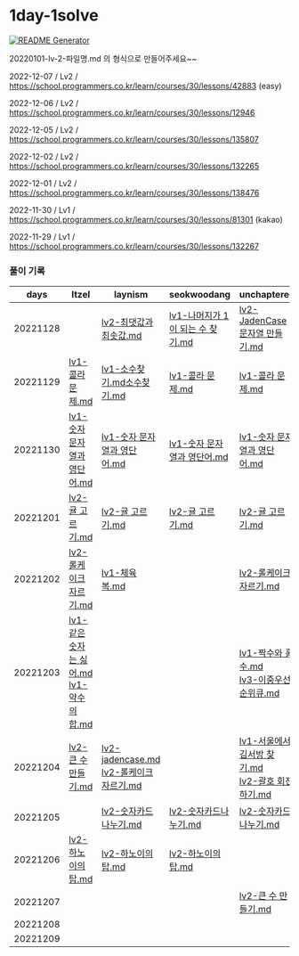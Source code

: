 # 1day-1solve

[![README Generator](https://github.com/Edint-worker/1day-1solve/actions/workflows/generate-readme.yaml/badge.svg)](https://github.com/Edint-worker/1day-1solve/actions/workflows/generate-readme.yaml)

20220101-lv-2-파일명.md 의 형식으로 만들어주세요~~

2022-12-07 / Lv2 / https://school.programmers.co.kr/learn/courses/30/lessons/42883 (easy)

2022-12-06 / Lv2 / https://school.programmers.co.kr/learn/courses/30/lessons/12946

2022-12-05 / Lv2 / https://school.programmers.co.kr/learn/courses/30/lessons/135807

2022-12-02 / Lv2 / https://school.programmers.co.kr/learn/courses/30/lessons/132265

2022-12-01 / Lv2 / https://school.programmers.co.kr/learn/courses/30/lessons/138476

2022-11-30 / Lv1 / https://school.programmers.co.kr/learn/courses/30/lessons/81301 (kakao)

2022-11-29 / Lv1 / https://school.programmers.co.kr/learn/courses/30/lessons/132267

### 풀이 기록

| days | Itzel | laynism | seokwoodang | unchaptered |
| ---- | ----- | ----- | ----- | ----- |
| 20221128 |  | [lv2-최댓값과 최솟값.md](https://github.com/Edint-worker/1day-1solve/blob/main/laynism/20221128-lv-2-%EC%B5%9C%EB%8C%93%EA%B0%92%EA%B3%BC%20%EC%B5%9C%EC%86%9F%EA%B0%92.md) | [lv1-나머지가 1이 되는 수 찾기.md](https://github.com/Edint-worker/1day-1solve/blob/main/seokwoodang/20221128-lv-1-%EB%82%98%EB%A8%B8%EC%A7%80%EA%B0%80%201%EC%9D%B4%20%EB%90%98%EB%8A%94%20%EC%88%98%20%EC%B0%BE%EA%B8%B0.md) | [lv2-JadenCase 문자열 만들기.md](https://github.com/Edint-worker/1day-1solve/blob/main/unchaptered/20221128-lv-2-JadenCase%20%EB%AC%B8%EC%9E%90%EC%97%B4%20%EB%A7%8C%EB%93%A4%EA%B8%B0.md) |
| 20221129 | [lv1-콜라 문제.md](https://github.com/Edint-worker/1day-1solve/blob/main/Itzel/20221129-lv-1-%EC%BD%9C%EB%9D%BC%20%EB%AC%B8%EC%A0%9C.md) | [lv1-소수찾기.md소수찾기.md](https://github.com/Edint-worker/1day-1solve/blob/main/laynism/20221129-lv-1-%EC%86%8C%EC%88%98%EC%B0%BE%EA%B8%B0.md%EC%86%8C%EC%88%98%EC%B0%BE%EA%B8%B0.md) | [lv1-콜라 문제.md](https://github.com/Edint-worker/1day-1solve/blob/main/seokwoodang/20221129-lv-1-%EC%BD%9C%EB%9D%BC%20%EB%AC%B8%EC%A0%9C.md) | [lv1-콜라 문제.md](https://github.com/Edint-worker/1day-1solve/blob/main/unchaptered/20221129-lv-1-%EC%BD%9C%EB%9D%BC%20%EB%AC%B8%EC%A0%9C.md) |
| 20221130 | [lv1-숫자 문자열과 영단어.md](https://github.com/Edint-worker/1day-1solve/blob/main/Itzel/20221130-lv-1-%EC%88%AB%EC%9E%90%20%EB%AC%B8%EC%9E%90%EC%97%B4%EA%B3%BC%20%EC%98%81%EB%8B%A8%EC%96%B4.md) | [lv1-숫자 문자열과 영단어.md](https://github.com/Edint-worker/1day-1solve/blob/main/laynism/20221130-lv-1-%EC%88%AB%EC%9E%90%20%EB%AC%B8%EC%9E%90%EC%97%B4%EA%B3%BC%20%EC%98%81%EB%8B%A8%EC%96%B4.md) | [lv1-숫자 문자열과 영단어.md](https://github.com/Edint-worker/1day-1solve/blob/main/seokwoodang/20221130-lv-1-%EC%88%AB%EC%9E%90%20%EB%AC%B8%EC%9E%90%EC%97%B4%EA%B3%BC%20%EC%98%81%EB%8B%A8%EC%96%B4.md) | [lv1-숫자 문자열과 영단어.md](https://github.com/Edint-worker/1day-1solve/blob/main/unchaptered/20221130-lv-1-%EC%88%AB%EC%9E%90%20%EB%AC%B8%EC%9E%90%EC%97%B4%EA%B3%BC%20%EC%98%81%EB%8B%A8%EC%96%B4.md) |
| 20221201 | [lv2-귤 고르기.md](https://github.com/Edint-worker/1day-1solve/blob/main/Itzel/20221201-lv-2-%EA%B7%A4%20%EA%B3%A0%EB%A5%B4%EA%B8%B0.md) | [lv2-귤 고르기.md](https://github.com/Edint-worker/1day-1solve/blob/main/laynism/20221201-lv-2-%EA%B7%A4%20%EA%B3%A0%EB%A5%B4%EA%B8%B0.md) | [lv2-귤 고르기.md](https://github.com/Edint-worker/1day-1solve/blob/main/seokwoodang/20221201-lv-2-%EA%B7%A4%20%EA%B3%A0%EB%A5%B4%EA%B8%B0.md) | [lv2-귤 고르기.md](https://github.com/Edint-worker/1day-1solve/blob/main/unchaptered/20221201-lv-2-%EA%B7%A4%20%EA%B3%A0%EB%A5%B4%EA%B8%B0.md) |
| 20221202 | [lv2-롤케이크 자르기.md](https://github.com/Edint-worker/1day-1solve/blob/main/Itzel/20221202-lv-2-%EB%A1%A4%EC%BC%80%EC%9D%B4%ED%81%AC%20%EC%9E%90%EB%A5%B4%EA%B8%B0.md) | [lv1-체육복.md](https://github.com/Edint-worker/1day-1solve/blob/main/laynism/20221202-lv-1-%EC%B2%B4%EC%9C%A1%EB%B3%B5.md) |  | [lv2-롤케이크 자르기.md](https://github.com/Edint-worker/1day-1solve/blob/main/unchaptered/20221202-lv-2-%EB%A1%A4%EC%BC%80%EC%9D%B4%ED%81%AC%20%EC%9E%90%EB%A5%B4%EA%B8%B0.md) |
| 20221203 | [lv1-같은 숫자는 싫어.md](https://github.com/Edint-worker/1day-1solve/blob/main/Itzel/20221203-lv-1-%EA%B0%99%EC%9D%80%20%EC%88%AB%EC%9E%90%EB%8A%94%20%EC%8B%AB%EC%96%B4.md)<br>[lv1-약수의 합.md](https://github.com/Edint-worker/1day-1solve/blob/main/Itzel/20221203-lv-1-%EC%95%BD%EC%88%98%EC%9D%98%20%ED%95%A9.md) |  |  | [lv1-짝수와 홀수.md](https://github.com/Edint-worker/1day-1solve/blob/main/unchaptered/20221203-lv-1-%EC%A7%9D%EC%88%98%EC%99%80%20%ED%99%80%EC%88%98.md)<br>[lv3-이중우선순위큐.md](https://github.com/Edint-worker/1day-1solve/blob/main/unchaptered/20221203-lv-3-%EC%9D%B4%EC%A4%91%EC%9A%B0%EC%84%A0%EC%88%9C%EC%9C%84%ED%81%90.md) |
| 20221204 | [lv2-큰 수 만들기.md](https://github.com/Edint-worker/1day-1solve/blob/main/Itzel/20221204-lv-2-%ED%81%B0%20%EC%88%98%20%EB%A7%8C%EB%93%A4%EA%B8%B0.md) | [lv2-jadencase.md](https://github.com/Edint-worker/1day-1solve/blob/main/laynism/20221204-lv-2-jadencase.md)<br>[lv2-롤케이크 자르기.md](https://github.com/Edint-worker/1day-1solve/blob/main/laynism/20221204-lv-2-%EB%A1%A4%EC%BC%80%EC%9D%B4%ED%81%AC%20%EC%9E%90%EB%A5%B4%EA%B8%B0.md) |  | [lv1-서울에서 김서방 찾기.md](https://github.com/Edint-worker/1day-1solve/blob/main/unchaptered/20221204-lv-1-%EC%84%9C%EC%9A%B8%EC%97%90%EC%84%9C%20%EA%B9%80%EC%84%9C%EB%B0%A9%20%EC%B0%BE%EA%B8%B0.md)<br>[lv2-괄호 회전하기.md](https://github.com/Edint-worker/1day-1solve/blob/main/unchaptered/20221204-lv-2-%EA%B4%84%ED%98%B8%20%ED%9A%8C%EC%A0%84%ED%95%98%EA%B8%B0.md) |
| 20221205 |  | [lv2-숫자카드나누기.md](https://github.com/Edint-worker/1day-1solve/blob/main/laynism/20221205-lv-2-%EC%88%AB%EC%9E%90%EC%B9%B4%EB%93%9C%EB%82%98%EB%88%84%EA%B8%B0.md) | [lv2-숫자카드나누기.md](https://github.com/Edint-worker/1day-1solve/blob/main/seokwoodang/20221205-lv-2-%EC%88%AB%EC%9E%90%EC%B9%B4%EB%93%9C%EB%82%98%EB%88%84%EA%B8%B0.md) | [lv2-숫자카드나누기.md](https://github.com/Edint-worker/1day-1solve/blob/main/unchaptered/20221205-lv-2-%EC%88%AB%EC%9E%90%EC%B9%B4%EB%93%9C%EB%82%98%EB%88%84%EA%B8%B0.md) |
| 20221206 | [lv2-하노이의탑.md](https://github.com/Edint-worker/1day-1solve/blob/main/Itzel/20221206-lv-2-%ED%95%98%EB%85%B8%EC%9D%B4%EC%9D%98%ED%83%91.md) | [lv2-하노이의탑.md](https://github.com/Edint-worker/1day-1solve/blob/main/laynism/20221206-lv-2-%ED%95%98%EB%85%B8%EC%9D%B4%EC%9D%98%ED%83%91.md) | [lv2-하노이의탑.md](https://github.com/Edint-worker/1day-1solve/blob/main/seokwoodang/20221206-lv-2-%ED%95%98%EB%85%B8%EC%9D%B4%EC%9D%98%ED%83%91.md) |  |
| 20221207 |  |  |  | [lv2-큰 수 만들기.md](https://github.com/Edint-worker/1day-1solve/blob/main/unchaptered/20221207-lv-2-%ED%81%B0%20%EC%88%98%20%EB%A7%8C%EB%93%A4%EA%B8%B0.md) |
| 20221208 |  |  |  |  |
| 20221209 |  |  |  |  |